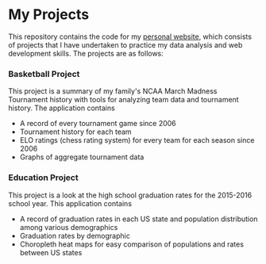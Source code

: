 # My Projects

This repository contains the code for my
[personal website](https://smeds.herokuapp.com/), which consists of projects
that I have undertaken to practice my data analysis and web development skills.
The projects are as follows:

### Basketball Project
This project is a summary of my family's NCAA March Madness Tournament history
with tools for analyzing team data and tournament history. The application contains

* A record of every tournament game since 2006
* Tournament history for each team
* ELO ratings (chess rating system) for every team for each season since 2006
* Graphs of aggregate tournament data

### Education Project
This project is a look at the high school graduation rates for the 2015-2016
school year. This application contains

* A record of graduation rates in each US state and population distribution among
various demographics
* Graduation rates by demographic
* Choropleth heat maps for easy comparison of populations and rates between US
states

